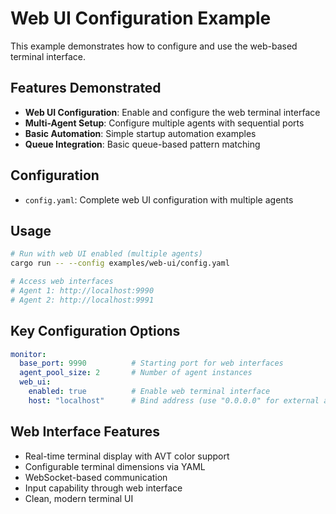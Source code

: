 # Web UI Configuration Example

This example demonstrates how to configure and use the web-based terminal interface.

## Features Demonstrated

- **Web UI Configuration**: Enable and configure the web terminal interface
- **Multi-Agent Setup**: Configure multiple agents with sequential ports
- **Basic Automation**: Simple startup automation examples
- **Queue Integration**: Basic queue-based pattern matching

## Configuration

- `config.yaml`: Complete web UI configuration with multiple agents

## Usage

```bash
# Run with web UI enabled (multiple agents)
cargo run -- --config examples/web-ui/config.yaml

# Access web interfaces
# Agent 1: http://localhost:9990
# Agent 2: http://localhost:9991
```

## Key Configuration Options

```yaml
monitor:
  base_port: 9990          # Starting port for web interfaces
  agent_pool_size: 2       # Number of agent instances
  web_ui:
    enabled: true          # Enable web terminal interface
    host: "localhost"      # Bind address (use "0.0.0.0" for external access)
```

## Web Interface Features

- Real-time terminal display with AVT color support
- Configurable terminal dimensions via YAML
- WebSocket-based communication
- Input capability through web interface
- Clean, modern terminal UI